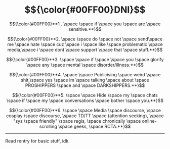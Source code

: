 # $${\color{#00FF00}DNI}$$

$${\color{#00FF00}**1 . \space \space if \space you \space are \space sensitive.**}$$


$${\color{#00FF00}**2. \space \space do \space not \space send\space me \space hate \space cuz \space i \space like \space problematic \space media,\space i \space dont \space support \space that \space stuff.**}$$


$${\color{#00FF00}**3. \space \space if \space \space you \space glorify \space any \space mental \space disorder/illness.**}$$


$${\color{#00FF00}**4. \space \space Publicising \space weird \space shit,\space yes \space im \space talking \space about \space PROSHIPPERS \space and \space DARKSHIPPERS.**}$$


$${\color{#00FF00}**5. \space \space Hide \space my \space chats \space if \space my \space conversations \space bother \space you.**}$$


$${\color{#00FF00}**6. \space \space Media \space  discourse, \space cosplay \space discourse, \space TD/TT \space (attention seeking), \space "sys \space friendly" \space regis, \space chronically \space online-scrolling \space geeks, \space RCTA.**}$$

***
Read rentry for basic stuff, idk.
